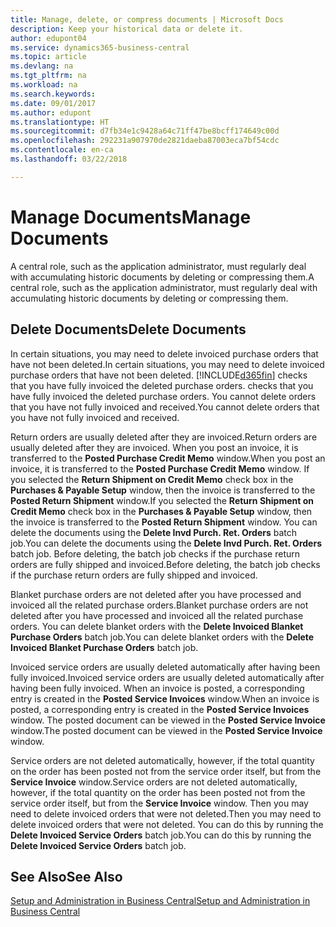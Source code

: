 ```yaml
---
title: Manage, delete, or compress documents | Microsoft Docs
description: Keep your historical data or delete it.
author: edupont04
ms.service: dynamics365-business-central
ms.topic: article
ms.devlang: na
ms.tgt_pltfrm: na
ms.workload: na
ms.search.keywords: 
ms.date: 09/01/2017
ms.author: edupont
ms.translationtype: HT
ms.sourcegitcommit: d7fb34e1c9428a64c71ff47be8bcff174649c00d
ms.openlocfilehash: 292231a907970de2821daeba87003eca7bf54cdc
ms.contentlocale: en-ca
ms.lasthandoff: 03/22/2018

---
```

# <a name="manage-documents"></a><span data-ttu-id="e2ef3-103">Manage Documents</span><span class="sxs-lookup"><span data-stu-id="e2ef3-103">Manage Documents</span></span>
<span data-ttu-id="e2ef3-104">A central role, such as the application administrator, must regularly deal with accumulating historic documents by deleting or compressing them.</span><span class="sxs-lookup"><span data-stu-id="e2ef3-104">A central role, such as the application administrator, must regularly deal with accumulating historic documents by deleting or compressing them.</span></span>  

## <a name="delete-documents"></a><span data-ttu-id="e2ef3-105">Delete Documents</span><span class="sxs-lookup"><span data-stu-id="e2ef3-105">Delete Documents</span></span>
<span data-ttu-id="e2ef3-106">In certain situations, you may need to delete invoiced purchase orders that have not been deleted.</span><span class="sxs-lookup"><span data-stu-id="e2ef3-106">In certain situations, you may need to delete invoiced purchase orders that have not been deleted.</span></span> [!INCLUDE[d365fin](includes/d365fin_md.md)]<span data-ttu-id="e2ef3-107"> checks that you have fully invoiced the deleted purchase orders.</span><span class="sxs-lookup"><span data-stu-id="e2ef3-107"> checks that you have fully invoiced the deleted purchase orders.</span></span> <span data-ttu-id="e2ef3-108">You cannot delete orders that you have not fully invoiced and received.</span><span class="sxs-lookup"><span data-stu-id="e2ef3-108">You cannot delete orders that you have not fully invoiced and received.</span></span>  

<span data-ttu-id="e2ef3-109">Return orders are usually deleted after they are invoiced.</span><span class="sxs-lookup"><span data-stu-id="e2ef3-109">Return orders are usually deleted after they are invoiced.</span></span> <span data-ttu-id="e2ef3-110">When you post an invoice, it is transferred to the **Posted Purchase Credit Memo** window.</span><span class="sxs-lookup"><span data-stu-id="e2ef3-110">When you post an invoice, it is transferred to the **Posted Purchase Credit Memo** window.</span></span> <span data-ttu-id="e2ef3-111">If you selected the **Return Shipment on Credit Memo** check box in the **Purchases & Payable Setup** window, then the invoice is transferred to the **Posted Return Shipment** window.</span><span class="sxs-lookup"><span data-stu-id="e2ef3-111">If you selected the **Return Shipment on Credit Memo** check box in the **Purchases & Payable Setup** window, then the invoice is transferred to the **Posted Return Shipment** window.</span></span> <span data-ttu-id="e2ef3-112">You can delete the documents using the **Delete Invd Purch. Ret. Orders** batch job.</span><span class="sxs-lookup"><span data-stu-id="e2ef3-112">You can delete the documents using the **Delete Invd Purch. Ret. Orders** batch job.</span></span> <span data-ttu-id="e2ef3-113">Before deleting, the batch job checks if the purchase return orders are fully shipped and invoiced.</span><span class="sxs-lookup"><span data-stu-id="e2ef3-113">Before deleting, the batch job checks if the purchase return orders are fully shipped and invoiced.</span></span>  

<span data-ttu-id="e2ef3-114">Blanket purchase orders are not deleted after you have processed and invoiced all the related purchase orders.</span><span class="sxs-lookup"><span data-stu-id="e2ef3-114">Blanket purchase orders are not deleted after you have processed and invoiced all the related purchase orders.</span></span> <span data-ttu-id="e2ef3-115">You can delete blanket orders with the **Delete Invoiced Blanket Purchase Orders** batch job.</span><span class="sxs-lookup"><span data-stu-id="e2ef3-115">You can delete blanket orders with the **Delete Invoiced Blanket Purchase Orders** batch job.</span></span>  

<span data-ttu-id="e2ef3-116">Invoiced service orders are usually deleted automatically after having been fully invoiced.</span><span class="sxs-lookup"><span data-stu-id="e2ef3-116">Invoiced service orders are usually deleted automatically after having been fully invoiced.</span></span> <span data-ttu-id="e2ef3-117">When an invoice is posted, a corresponding entry is created in the **Posted Service Invoices** window.</span><span class="sxs-lookup"><span data-stu-id="e2ef3-117">When an invoice is posted, a corresponding entry is created in the **Posted Service Invoices** window.</span></span> <span data-ttu-id="e2ef3-118">The posted document can be viewed in the **Posted Service Invoice** window.</span><span class="sxs-lookup"><span data-stu-id="e2ef3-118">The posted document can be viewed in the **Posted Service Invoice** window.</span></span>  

<span data-ttu-id="e2ef3-119">Service orders are not deleted automatically, however, if the total quantity on the order has been posted not from the service order itself, but from the **Service Invoice** window.</span><span class="sxs-lookup"><span data-stu-id="e2ef3-119">Service orders are not deleted automatically, however, if the total quantity on the order has been posted not from the service order itself, but from the **Service Invoice** window.</span></span> <span data-ttu-id="e2ef3-120">Then you may need to delete invoiced orders that were not deleted.</span><span class="sxs-lookup"><span data-stu-id="e2ef3-120">Then you may need to delete invoiced orders that were not deleted.</span></span> <span data-ttu-id="e2ef3-121">You can do this by running the **Delete Invoiced Service Orders** batch job.</span><span class="sxs-lookup"><span data-stu-id="e2ef3-121">You can do this by running the **Delete Invoiced Service Orders** batch job.</span></span>  

## <a name="see-also"></a><span data-ttu-id="e2ef3-122">See Also</span><span class="sxs-lookup"><span data-stu-id="e2ef3-122">See Also</span></span>  
[<span data-ttu-id="e2ef3-123">Setup and Administration in Business Central</span><span class="sxs-lookup"><span data-stu-id="e2ef3-123">Setup and Administration in Business Central</span></span>](admin-setup-and-administration.md)  

